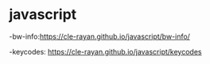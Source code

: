 # javascript 
-bw-info:https://cle-rayan.github.io/javascript/bw-info/


-keycodes: https://cle-rayan.github.io/javascript/keycodes
